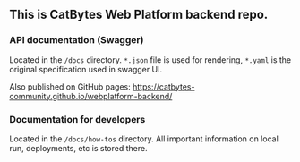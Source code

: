 ## This is CatBytes Web Platform backend repo.

### API documentation (Swagger)

Located in the `/docs` directory. `*.json` file is used for rendering, `*.yaml` is the original specification used in swagger UI.

Also published on GitHub pages: https://catbytes-community.github.io/webplatform-backend/

### Documentation for developers

Located in the `/docs/how-tos` directory. All important information on local run, deployments, etc is stored there.